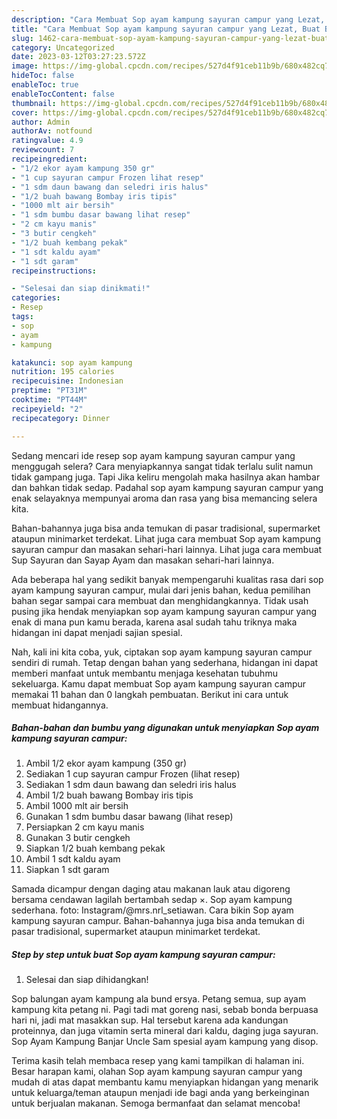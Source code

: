 ```yaml
---
description: "Cara Membuat Sop ayam kampung sayuran campur yang Lezat, Buat Buka Puasa Enak"
title: "Cara Membuat Sop ayam kampung sayuran campur yang Lezat, Buat Buka Puasa Enak"
slug: 1462-cara-membuat-sop-ayam-kampung-sayuran-campur-yang-lezat-buat-buka-puasa-enak
category: Uncategorized
date: 2023-03-12T03:27:23.572Z
image: https://img-global.cpcdn.com/recipes/527d4f91ceb11b9b/680x482cq70/sop-ayam-kampung-sayuran-campur-foto-resep-utama.jpg
hideToc: false
enableToc: true
enableTocContent: false
thumbnail: https://img-global.cpcdn.com/recipes/527d4f91ceb11b9b/680x482cq70/sop-ayam-kampung-sayuran-campur-foto-resep-utama.jpg
cover: https://img-global.cpcdn.com/recipes/527d4f91ceb11b9b/680x482cq70/sop-ayam-kampung-sayuran-campur-foto-resep-utama.jpg
author: Admin
authorAv: notfound
ratingvalue: 4.9
reviewcount: 7
recipeingredient:
- "1/2 ekor ayam kampung 350 gr"
- "1 cup sayuran campur Frozen lihat resep"
- "1 sdm daun bawang dan seledri iris halus"
- "1/2 buah bawang Bombay iris tipis"
- "1000 mlt air bersih"
- "1 sdm bumbu dasar bawang lihat resep"
- "2 cm kayu manis"
- "3 butir cengkeh"
- "1/2 buah kembang pekak"
- "1 sdt kaldu ayam"
- "1 sdt garam"
recipeinstructions:

- "Selesai dan siap dinikmati!"
categories:
- Resep
tags:
- sop
- ayam
- kampung

katakunci: sop ayam kampung 
nutrition: 195 calories
recipecuisine: Indonesian
preptime: "PT31M"
cooktime: "PT44M"
recipeyield: "2"
recipecategory: Dinner

---
```



Sedang mencari ide resep sop ayam kampung sayuran campur yang menggugah selera? Cara menyiapkannya sangat tidak terlalu sulit namun tidak gampang juga. Tapi Jika keliru mengolah maka hasilnya akan hambar dan bahkan tidak sedap. Padahal sop ayam kampung sayuran campur yang enak selayaknya mempunyai aroma dan rasa yang bisa memancing selera kita.


Bahan-bahannya juga bisa anda temukan di pasar tradisional, supermarket ataupun minimarket terdekat. Lihat juga cara membuat Sop ayam kampung sayuran campur dan masakan sehari-hari lainnya. Lihat juga cara membuat Sup Sayuran dan Sayap Ayam dan masakan sehari-hari lainnya.

Ada beberapa hal yang sedikit banyak mempengaruhi kualitas rasa dari sop ayam kampung sayuran campur, mulai dari jenis bahan, kedua pemilihan bahan segar sampai cara membuat dan menghidangkannya. Tidak usah pusing jika hendak menyiapkan sop ayam kampung sayuran campur yang enak di mana pun kamu berada, karena asal sudah tahu triknya maka hidangan ini dapat menjadi sajian spesial.


Nah, kali ini kita coba, yuk, ciptakan sop ayam kampung sayuran campur sendiri di rumah. Tetap dengan bahan yang sederhana, hidangan ini dapat memberi manfaat untuk membantu menjaga kesehatan tubuhmu sekeluarga. Kamu dapat membuat Sop ayam kampung sayuran campur memakai 11 bahan dan 0 langkah pembuatan. Berikut ini cara untuk membuat hidangannya.

<!--inarticleads1-->

##### Bahan-bahan dan bumbu yang digunakan untuk menyiapkan Sop ayam kampung sayuran campur:

1. Ambil 1/2 ekor ayam kampung (350 gr)
1. Sediakan 1 cup sayuran campur Frozen (lihat resep)
1. Sediakan 1 sdm daun bawang dan seledri iris halus
1. Ambil 1/2 buah bawang Bombay iris tipis
1. Ambil 1000 mlt air bersih
1. Gunakan 1 sdm bumbu dasar bawang (lihat resep)
1. Persiapkan 2 cm kayu manis
1. Gunakan 3 butir cengkeh
1. Siapkan 1/2 buah kembang pekak
1. Ambil 1 sdt kaldu ayam
1. Siapkan 1 sdt garam


Samada dicampur dengan daging atau makanan lauk atau digoreng bersama cendawan lagilah bertambah sedap ×. Sop ayam kampung sederhana. foto: Instagram/@mrs.nrl_setiawan. Cara bikin Sop ayam kampung sayuran campur. Bahan-bahannya juga bisa anda temukan di pasar tradisional, supermarket ataupun minimarket terdekat. 

<!--inarticleads2-->

##### Step by step untuk buat Sop ayam kampung sayuran campur:


1. Selesai dan siap dihidangkan!

Sop balungan ayam kampung ala bund ersya. Petang semua, sup ayam kampung kita petang ni. Pagi tadi mat goreng nasi, sebab bonda berpuasa hari ni, jadi mat masakkan sup. Hal tersebut karena ada kandungan proteinnya, dan juga vitamin serta mineral dari kaldu, daging juga sayuran. Sop Ayam Kampung Banjar Uncle Sam spesial ayam kampung yang disop. 

Terima kasih telah membaca resep yang kami tampilkan di halaman ini. Besar harapan kami, olahan Sop ayam kampung sayuran campur yang mudah di atas dapat membantu kamu menyiapkan hidangan yang menarik untuk keluarga/teman ataupun menjadi ide bagi anda yang berkeinginan untuk berjualan makanan. Semoga bermanfaat dan selamat mencoba!
